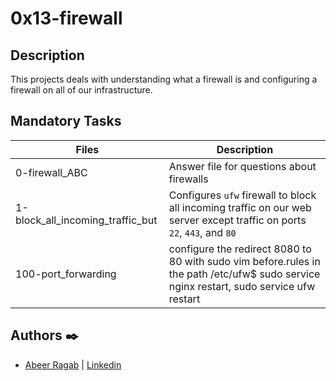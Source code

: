 # 0x13-firewall

## Description

This projects deals with understanding what a firewall is and configuring a firewall on all of our infrastructure.

## Mandatory Tasks

| Files | Description |
| ----- | ----------- |
| 0-firewall_ABC | Answer file for questions about firewalls |
| 1-block_all_incoming_traffic_but | Configures `ufw` firewall to block all incoming traffic on our web server except traffic on ports `22`, `443`, and `80` |
| 100-port_forwarding | configure the redirect 8080 to 80 with sudo vim before.rules in the path /etc/ufw$ sudo service nginx restart, sudo service ufw restart |

## Authors :black_nib:

- [Abeer Ragab](https://github.com/Abeer-M-Ali) | [Linkedin](https://www.linkedin.com/in/abeer-ragab-b25872260/)
